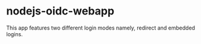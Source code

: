 # nodejs-oidc-webapp

This app features two different login modes namely, redirect and embedded logins. 